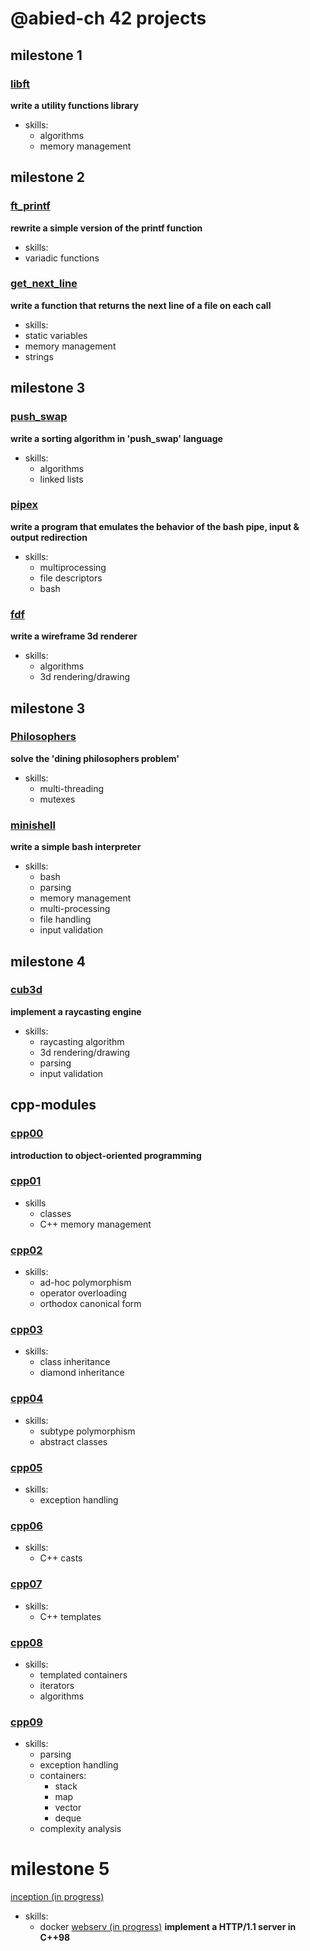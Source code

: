 # @abied-ch 42 projects
## milestone 1
### [libft](https://github.com/42-project-tracking/libft)
**write a utility functions library**
* skills: 
  * algorithms
  * memory management
## milestone 2
### [ft_printf](https://github.com/42-project-tracking/ft_printf) 
**rewrite a simple version of the printf function**
* skills:
 * variadic functions
### [get_next_line](https://github.com/42-project-tracking/get_next_line)
**write a function that returns the next line of a file on each call**
* skills:
 * static variables
 * memory management
 * strings
## milestone 3
### [push_swap](https://github.com/42-project-tracking/push_swap)
**write a sorting algorithm in 'push_swap' language**
* skills:
  * algorithms
  * linked lists
### [pipex](https://github.com/42-project-tracking/pipex)
**write a program that emulates the behavior of the bash pipe, input & output redirection**
* skills:
  * multiprocessing
  * file descriptors
  * bash
### [fdf](https://github.com/42-project-tracking/fdf)
**write a wireframe 3d renderer**
* skills:
  * algorithms
  * 3d rendering/drawing
## milestone 3
### [Philosophers](https://github.com/42-project-tracking/Philosophers)
**solve the 'dining philosophers problem'**
* skills:
   * multi-threading
   * mutexes
### [minishell](https://github.com/42-project-tracking/minishell)
**write a simple bash interpreter**
* skills:
   * bash
   * parsing
   * memory management
   * multi-processing
   * file handling
   * input validation
## milestone 4
### [cub3d](https://github.com/42-project-tracking/cub3d)
**implement a raycasting engine**
* skills:
   * raycasting algorithm
   * 3d rendering/drawing
   * parsing
   * input validation
## cpp-modules
### [cpp00](https://github.com/42-project-tracking/cpp-modules/cpp00)
**introduction to object-oriented programming**
### [cpp01](https://github.com/42-project-tracking/cpp-modules/cpp01)
* skills
   * classes
   * C++ memory management
### [cpp02](https://github.com/42-project-tracking/cpp-modules/cpp02)
* skills:
   * ad-hoc polymorphism
   * operator overloading
   * orthodox canonical form
### [cpp03](https://github.com/42-project-tracking/cpp-modules/cpp03)
* skills:
   * class inheritance
   * diamond inheritance
### [cpp04](https://github.com/42-project-tracking/cpp-modules/cpp04)
* skills:
   * subtype polymorphism
   * abstract classes
### [cpp05](https://github.com/42-project-tracking/cpp-modules/cpp05)
* skills:
   * exception handling
### [cpp06](https://github.com/42-project-tracking/cpp-modules/cpp06)
* skills:
   * C++ casts
### [cpp07](https://github.com/42-project-tracking/cpp-modules/cpp07)
* skills:
   * C++ templates
### [cpp08](https://github.com/42-project-tracking/cpp-modules/cpp08)
* skills:
   * templated containers
   * iterators
   * algorithms
### [cpp09](https://github.com/42-project-tracking/cpp-modules/cpp09)
* skills:
   * parsing
   * exception handling
   * containers:
      * stack
      * map
      * vector
      * deque
   * complexity analysis
# milestone 5
[inception (in progress)](https://github.com/42-project-tracking/inception)
* skills:
   * docker
[webserv (in progress)](https://github.com/42-project-tracking/webserv)
**implement a HTTP/1.1 server in C++98**

